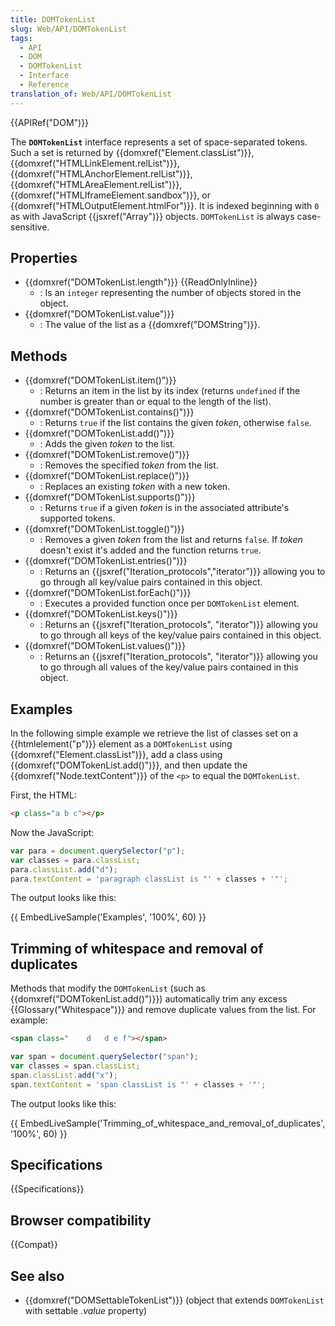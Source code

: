 ```yaml
---
title: DOMTokenList
slug: Web/API/DOMTokenList
tags:
  - API
  - DOM
  - DOMTokenList
  - Interface
  - Reference
translation_of: Web/API/DOMTokenList
---
```

{{APIRef("DOM")}}

The **`DOMTokenList`** interface represents a set of space-separated tokens. Such a set is returned by {{domxref("Element.classList")}}, {{domxref("HTMLLinkElement.relList")}}, {{domxref("HTMLAnchorElement.relList")}}, {{domxref("HTMLAreaElement.relList")}}, {{domxref("HTMLIframeElement.sandbox")}}, or {{domxref("HTMLOutputElement.htmlFor")}}. It is indexed beginning with `0` as with JavaScript {{jsxref("Array")}} objects. `DOMTokenList` is always case-sensitive.

## Properties

- {{domxref("DOMTokenList.length")}} {{ReadOnlyInline}}
  - : Is an `integer` representing the number of objects stored in the object.
- {{domxref("DOMTokenList.value")}}
  - : The value of the list as a {{domxref("DOMString")}}.

## Methods

- {{domxref("DOMTokenList.item()")}}
  - : Returns an item in the list by its index (returns `undefined` if the number is greater than or equal to the length of the list).
- {{domxref("DOMTokenList.contains()")}}
  - : Returns `true` if the list contains the given _token_, otherwise `false`.
- {{domxref("DOMTokenList.add()")}}
  - : Adds the given _token_ to the list.
- {{domxref("DOMTokenList.remove()")}}
  - : Removes the specified _token_ from the list.
- {{domxref("DOMTokenList.replace()")}}
  - : Replaces an existing _token_ with a new token.
- {{domxref("DOMTokenList.supports()")}}
  - : Returns `true` if a given _token_ is in the associated attribute's supported tokens.
- {{domxref("DOMTokenList.toggle()")}}
  - : Removes a given _token_ from the list and returns `false`. If _token_ doesn't exist it's added and the function returns `true`.
- {{domxref("DOMTokenList.entries()")}}
  - : Returns an {{jsxref("Iteration_protocols","iterator")}} allowing you to go through all key/value pairs contained in this object.
- {{domxref("DOMTokenList.forEach()")}}
  - : Executes a provided function once per `DOMTokenList` element.
- {{domxref("DOMTokenList.keys()")}}
  - : Returns an {{jsxref("Iteration_protocols", "iterator")}} allowing you to go through all keys of the key/value pairs contained in this object.
- {{domxref("DOMTokenList.values()")}}
  - : Returns an {{jsxref("Iteration_protocols", "iterator")}} allowing you to go through all values of the key/value pairs contained in this object.

## Examples

In the following simple example we retrieve the list of classes set on a {{htmlelement("p")}} element as a `DOMTokenList` using {{domxref("Element.classList")}}, add a class using {{domxref("DOMTokenList.add()")}}, and then update the {{domxref("Node.textContent")}} of the `<p>` to equal the `DOMTokenList`.

First, the HTML:

```html
<p class="a b c"></p>
```

Now the JavaScript:

```js
var para = document.querySelector("p");
var classes = para.classList;
para.classList.add("d");
para.textContent = 'paragraph classList is "' + classes + '"';
```

The output looks like this:

{{ EmbedLiveSample('Examples', '100%', 60) }}

## Trimming of whitespace and removal of duplicates

Methods that modify the `DOMTokenList` (such as {{domxref("DOMTokenList.add()")}}) automatically trim any excess {{Glossary("Whitespace")}} and remove duplicate values from the list. For example:

```html
<span class="    d   d e f"></span>
```

```js
var span = document.querySelector("span");
var classes = span.classList;
span.classList.add("x");
span.textContent = 'span classList is "' + classes + '"';
```

The output looks like this:

{{ EmbedLiveSample('Trimming_of_whitespace_and_removal_of_duplicates', '100%', 60) }}

## Specifications

{{Specifications}}

## Browser compatibility

{{Compat}}

## See also

- {{domxref("DOMSettableTokenList")}} (object that extends `DOMTokenList` with settable _.value_ property)
